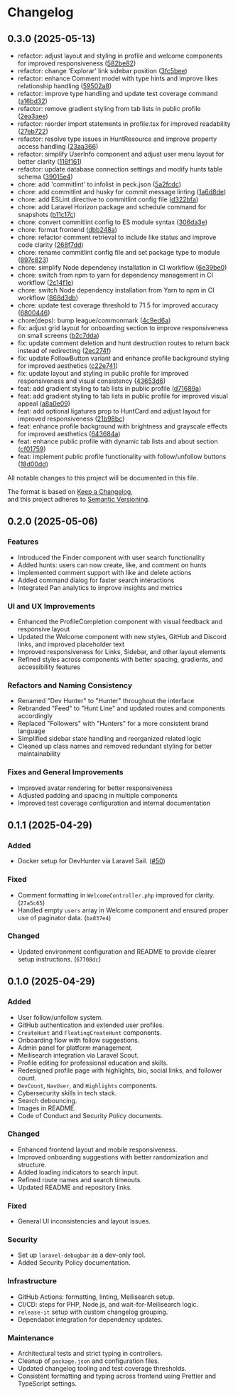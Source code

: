 # Changelog

## 0.3.0 (2025-05-13)

* refactor: adjust layout and styling in profile and welcome components for improved responsiveness ([582be82](https://github.com/akira-io/devhunter/commit/582be82))
* refactor: change 'Explorar' link sidebar position ([3fc5bee](https://github.com/akira-io/devhunter/commit/3fc5bee))
* refactor: enhance Comment model with type hints and improve likes relationship handling ([59502a8](https://github.com/akira-io/devhunter/commit/59502a8))
* refactor: improve type handling and update test coverage command ([a16bd32](https://github.com/akira-io/devhunter/commit/a16bd32))
* refactor: remove gradient styling from tab lists in public profile ([2ea3aee](https://github.com/akira-io/devhunter/commit/2ea3aee))
* refactor: reorder import statements in profile.tsx for improved readability ([27eb722](https://github.com/akira-io/devhunter/commit/27eb722))
* refactor: resolve type issues in HuntResource and improve property access handling ([23aa366](https://github.com/akira-io/devhunter/commit/23aa366))
* refactor: simplify UserInfo component and adjust user menu layout for better clarity ([116f161](https://github.com/akira-io/devhunter/commit/116f161))
* refactor: update database connection settings and modify hunts table schema ([39015e4](https://github.com/akira-io/devhunter/commit/39015e4))
* chore: add 'commitlint' to infolist in peck.json ([5a2fcdc](https://github.com/akira-io/devhunter/commit/5a2fcdc))
* chore: add commitlint and husky for commit message linting ([1a6d8de](https://github.com/akira-io/devhunter/commit/1a6d8de))
* chore: add ESLint directive to commitlint config file ([d322bfa](https://github.com/akira-io/devhunter/commit/d322bfa))
* chore: add Laravel Horizon package and schedule command for snapshots ([b11c17c](https://github.com/akira-io/devhunter/commit/b11c17c))
* chore: convert commitlint config to ES module syntax ([306da3e](https://github.com/akira-io/devhunter/commit/306da3e))
* chore: format frontend ([dbb248a](https://github.com/akira-io/devhunter/commit/dbb248a))
* chore: refactor comment retrieval to include like status and improve code clarity ([268f7dd](https://github.com/akira-io/devhunter/commit/268f7dd))
* chore: rename commitlint config file and set package type to module ([897c823](https://github.com/akira-io/devhunter/commit/897c823))
* chore: simplify Node dependency installation in CI workflow ([6e39be0](https://github.com/akira-io/devhunter/commit/6e39be0))
* chore: switch from npm to yarn for dependency management in CI workflow ([2c14f1e](https://github.com/akira-io/devhunter/commit/2c14f1e))
* chore: switch Node dependency installation from Yarn to npm in CI workflow ([868d3db](https://github.com/akira-io/devhunter/commit/868d3db))
* chore: update test coverage threshold to 71.5 for improved accuracy ([6800446](https://github.com/akira-io/devhunter/commit/6800446))
* chore(deps): bump league/commonmark ([4c9ed6a](https://github.com/akira-io/devhunter/commit/4c9ed6a))
* fix: adjust grid layout for onboarding section to improve responsiveness on small screens ([b2c7dda](https://github.com/akira-io/devhunter/commit/b2c7dda))
* fix: update comment deletion and hunt destruction routes to return back instead of redirecting ([2ec274f](https://github.com/akira-io/devhunter/commit/2ec274f))
* fix: update FollowButton variant and enhance profile background styling for improved aesthetics ([c22e741](https://github.com/akira-io/devhunter/commit/c22e741))
* fix: update layout and styling in public profile for improved responsiveness and visual consistency ([43653d6](https://github.com/akira-io/devhunter/commit/43653d6))
* feat: add gradient styling to tab lists in public profile ([d71689a](https://github.com/akira-io/devhunter/commit/d71689a))
* feat: add gradient styling to tab lists in public profile for improved visual appeal ([a8a0e09](https://github.com/akira-io/devhunter/commit/a8a0e09))
* feat: add optional ligatures prop to HuntCard and adjust layout for improved responsiveness ([21b98bc](https://github.com/akira-io/devhunter/commit/21b98bc))
* feat: enhance profile background with brightness and grayscale effects for improved aesthetics ([643684a](https://github.com/akira-io/devhunter/commit/643684a))
* feat: enhance public profile with dynamic tab lists and about section ([cf01759](https://github.com/akira-io/devhunter/commit/cf01759))
* feat: implement public profile functionality with follow/unfollow buttons ([18d00dd](https://github.com/akira-io/devhunter/commit/18d00dd))

All notable changes to this project will be documented in this file.

The format is based on [Keep a Changelog](https://keepachangelog.com/en/1.0.0/),  
and this project adheres to [Semantic Versioning](https://semver.org/spec/v2.0.0.html).

## 0.2.0 (2025-05-06)

### Features

- Introduced the Finder component with user search functionality
- Added hunts: users can now create, like, and comment on hunts
- Implemented comment support with like and delete actions
- Added command dialog for faster search interactions
- Integrated Pan analytics to improve insights and metrics

### UI and UX Improvements

- Enhanced the ProfileCompletion component with visual feedback and responsive layout
- Updated the Welcome component with new styles, GitHub and Discord links, and improved placeholder text
- Improved responsiveness for Links, Sidebar, and other layout elements
- Refined styles across components with better spacing, gradients, and accessibility features

### Refactors and Naming Consistency

- Renamed "Dev Hunter" to "Hunter" throughout the interface
- Rebranded "Feed" to "Hunt Line" and updated routes and components accordingly
- Replaced "Followers" with "Hunters" for a more consistent brand language
- Simplified sidebar state handling and reorganized related logic
- Cleaned up class names and removed redundant styling for better maintainability

### Fixes and General Improvements

- Improved avatar rendering for better responsiveness
- Adjusted padding and spacing in multiple components
- Improved test coverage configuration and internal documentation

## 0.1.1 (2025-04-29)

### Added

- Docker setup for DevHunter via Laravel Sail. ([#50](https://github.com/akira-io/devhunter/pull/50))

### Fixed

- Comment formatting in `WelcomeController.php` improved for clarity. (`27a5c65`)
- Handled empty `users` array in Welcome component and ensured proper use of paginator data. (`ba837e4`)

### Changed

- Updated environment configuration and README to provide clearer setup instructions. (`67708dc`)

## 0.1.0 (2025-04-29)

### Added

- User follow/unfollow system.
- GitHub authentication and extended user profiles.
- `CreateHunt` and `FloatingCreateHunt` components.
- Onboarding flow with follow suggestions.
- Admin panel for platform management.
- Meilisearch integration via Laravel Scout.
- Profile editing for professional education and skills.
- Redesigned profile page with highlights, bio, social links, and follower count.
- `DevCount`, `NavUser`, and `Highlights` components.
- Cybersecurity skills in tech stack.
- Search debouncing.
- Images in README.
- Code of Conduct and Security Policy documents.

### Changed

- Enhanced frontend layout and mobile responsiveness.
- Improved onboarding suggestions with better randomization and structure.
- Added loading indicators to search input.
- Refined route names and search timeouts.
- Updated README and repository links.

### Fixed

- General UI inconsistencies and layout issues.

### Security

- Set up `laravel-debugbar` as a dev-only tool.
- Added Security Policy documentation.

### Infrastructure

- GitHub Actions: formatting, linting, Meilisearch setup.
- CI/CD: steps for PHP, Node.js, and wait-for-Meilisearch logic.
- `release-it` setup with custom changelog grouping.
- Dependabot integration for dependency updates.

### Maintenance

- Architectural tests and strict typing in controllers.
- Cleanup of `package.json` and configuration files.
- Updated changelog tooling and test coverage thresholds.
- Consistent formatting and typing across frontend using Prettier and TypeScript settings.
